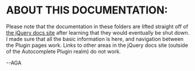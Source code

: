# ABOUT THIS DOCUMENTATION: #
Please note that the documentation in these folders are lifted straight off of [the jQuery docs site](http://docs.jquery.com "Plugins/Autocomplete - jQuery JavaScript Library") after learning that they would eventually be shut down. I made sure that all the basic information is here, and navigation between the Plugin pages work. Links to other areas in the jQuery docs site (outside of the Autocomplete Plugin realm) do not work.

--AGA